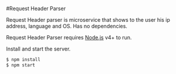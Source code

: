 #Request Header Parser

Request Header parser is microservice that shows to the user his ip address, language and OS.
Has no dependencies.

Request Header Parser requires [Node.js](https://nodejs.org/) v4+ to run.

Install and start the server.

```sh
$ npm install
$ npm start
```